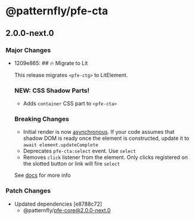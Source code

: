 # @patternfly/pfe-cta

## 2.0.0-next.0
### Major Changes

- 1209e865: ## 🔥 Migrate to Lit
  
  This release migrates `<pfe-ctg>` to LitElement.
  
  ### NEW: CSS Shadow Parts!
  - Adds `container` CSS part to `<pfe-cta>`
  
  ### Breaking Changes
  - Initial render is now [asynchronous](https://lit.dev/docs/components/lifecycle/#reactive-update-cycle).
    If your code assumes that shadow DOM is ready once the element is constructed, update it to `await element.updateComplete`
  - Deprecates `pfe-cta:select` event. Use `select`
  - Removes `click` listener from the element. Only clicks registered on the slotted button or link
      will fire `select`
  
  See [docs](https://patternflyelements.org/components/cta/) for more info

### Patch Changes

- Updated dependencies [e8788c72]
  - @patternfly/pfe-core@2.0.0-next.0
